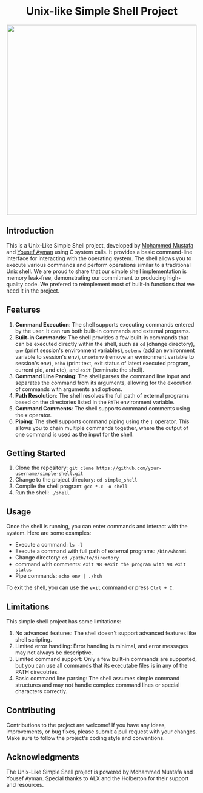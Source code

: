 <h1 align=center> Unix-like Simple Shell Project </h1>
<p align=center>
  <img height=500 src="https://www.juliensobczak.com/posts_resources/2021-08-10-linux-system-calls-under-the-hood/system-calls.png"/>
</p>

## Introduction
This is a Unix-Like Simple Shell project, developed by [Mohammed Mustafa](https://www.linkedin.com/in/mohammedmustafa112025/) and [Yousef Ayman](https://www.linkedin.com/in/yousef-ayman/) using C system calls. It provides a basic command-line interface for interacting with the operating system.
The shell allows you to execute various commands and perform operations similar to a traditional Unix shell.
We are proud to share that our simple shell implementation is memory leak-free, demonstrating our commitment to producing high-quality code.
We prefered to reimplement most of built-in functions that we need it in the project.


## Features

1. **Command Execution**: The shell supports executing commands entered by the user. It can run both built-in commands and external programs.
2. **Built-in Commands**: The shell provides a few built-in commands that can be executed directly within the shell, such as `cd` (change directory), `env` (print session's environment variables), `setenv` (add an evnironment variable to session's env), `unsetenv` (remove an evnironment variable to session's env), `echo` (print text, exit status of latest executed program, current pid, and etc), and `exit` (terminate the shell).
3. **Command Line Parsing**: The shell parses the command line input and separates the command from its arguments, allowing for the execution of commands with arguments and options.
4. **Path Resolution**: The shell resolves the full path of external programs based on the directories listed in the `PATH` environment variable.
5. **Command Comments**: The shell supports command comments using the `#` operator.
6. **Piping**: The shell supports command piping using the `|` operator. This allows you to chain multiple commands together, where the output of one command is used as the input for the shell.

## Getting Started

1. Clone the repository: `git clone https://github.com/your-username/simple-shell.git`
2. Change to the project directory: `cd simple_shell`
3. Compile the shell program: `gcc *.c -o shell`
4. Run the shell: `./shell`

## Usage

Once the shell is running, you can enter commands and interact with the system. Here are some examples:

- Execute a command: `ls -l`
- Execute a command with full path of external programs: `/bin/whoami`
- Change directory: `cd /path/to/directory`
- command with comments: `exit 98 #exit the program with 98 exit status`
- Pipe commands: `echo env | ./hsh`

To exit the shell, you can use the `exit` command or press `Ctrl + C`.

## Limitations

This simple shell project has some limitations:

1. No advanced features: The shell doesn't support advanced features like shell scripting.
2. Limited error handling: Error handling is minimal, and error messages may not always be descriptive.
3. Limited command support: Only a few built-in commands are supported, but you can use all commands that its executabe files is in any of the PATH direcotries.
4. Basic command line parsing: The shell assumes simple command structures and may not handle complex command lines or special characters correctly.

## Contributing

Contributions to the project are welcome! If you have any ideas, improvements, or bug fixes, please submit a pull request with your changes.
Make sure to follow the project's coding style and conventions.

## Acknowledgments

The Unix-Like Simple Shell project is powered by Mohammed Mustafa and Yousef Ayman. Special thanks to ALX and the Holberton for their support and resources.
